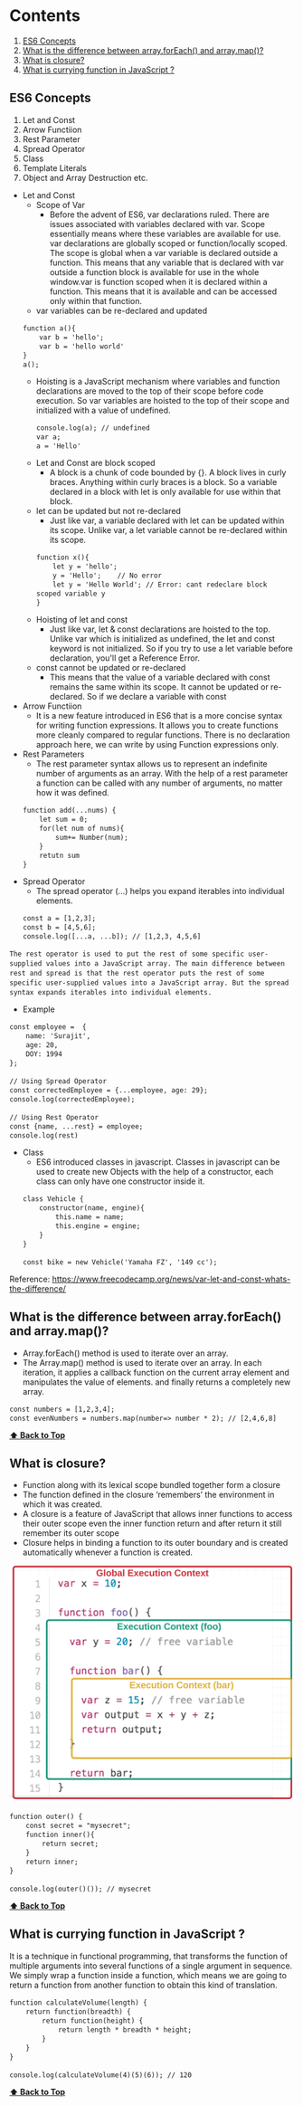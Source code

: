 # Contents
1. [ES6 Concepts](#es6-concepts)
2. [What is the difference between array.forEach() and array.map()?](#what-is-the-difference-between-arrayforeach-and-arraymap)
3. [What is closure?](#what-is-closure)
4. [What is currying function in JavaScript ?](#what-is-currying-function-in-javascript)

## ES6 Concepts
 1. Let and Const
 2. Arrow Functiion
 3. Rest Parameter
 4. Spread Operator
 5. Class
 6. Template Literals
 7. Object and Array Destruction etc.
* Let and Const
    - Scope of Var
        - Before the advent of ES6, var declarations ruled. There are issues associated with variables declared with var. Scope essentially means where these variables are available for use. var declarations are globally scoped or function/locally scoped. The scope is global when a var variable is declared outside a function. This means that any variable that is declared with var outside a function block is available for use in the whole window.var is function scoped when it is declared within a function. This means that it is available and can be accessed only within that function.
    - var variables can be re-declared and updated
    ```
    function a(){
        var b = 'hello';
        var b = 'hello world'
    }
    a();
    ```
    - Hoisting is a JavaScript mechanism where variables and function declarations are moved to the top of their scope before code execution. So var variables are hoisted to the top of their scope and initialized with a value of undefined.
        ```
        console.log(a); // undefined
        var a;
        a = 'Hello'
        ```
    - Let and Const are block scoped
        - A block is a chunk of code bounded by {}. A block lives in curly braces. Anything within curly braces is a block. So a variable declared in a block with let  is only available for use within that block.
    - let can be updated but not re-declared
        - Just like var,  a variable declared with let can be updated within its scope. Unlike var, a let variable cannot be re-declared within its scope.
        ```
        function x(){
            let y = 'hello';
            y = 'Hello';    // No error
            let y = 'Hello World'; // Error: cant redeclare block scoped variable y
        } 
        ```
    - Hoisting of let and const
        - Just like  var, let & const declarations are hoisted to the top. Unlike var which is initialized as undefined, the let and const keyword is not initialized. So if you try to use a let variable before declaration, you'll get a Reference Error.
    - const cannot be updated or re-declared
        - This means that the value of a variable declared with const remains the same within its scope. It cannot be updated or re-declared. So if we declare a variable with const
* Arrow Functiion
    - It is a new feature introduced in ES6 that is a more concise syntax for writing function expressions. It allows you to create functions more cleanly compared to regular functions. There is no declaration approach here, we can write by using Function expressions only.
* Rest Parameters
    - The rest parameter syntax allows us to represent an indefinite number of arguments as an array. With the help of a rest parameter a function can be called with any number of arguments, no matter how it was defined. 
    ```
    function add(...nums) {
        let sum = 0;
        for(let num of nums){
            sum+= Number(num);
        }
        retutn sum
    }
    ```
* Spread Operator
    - The spread operator (...) helps you expand iterables into individual elements.
    ```
    const a = [1,2,3];
    const b = [4,5,6];
    console.log([...a, ...b]); // [1,2,3, 4,5,6]
    ```
`The rest operator is used to put the rest of some specific user-supplied values into a JavaScript array.
The main difference between rest and spread is that the rest operator puts the rest of some specific user-supplied values into a JavaScript array. But the spread syntax expands iterables into individual elements.
`
* Example
```
const employee =  {
    name: 'Surajit',
    age: 20,
    DOY: 1994
};

// Using Spread Operator
const correctedEmployee = {...employee, age: 29};
console.log(correctedEmployee);

// Using Rest Operator
const {name, ...rest} = employee;
console.log(rest)
```
* Class
    - ES6 introduced classes in javascript. Classes in javascript can be used to create new Objects with the help of a constructor, each class can only have one constructor inside it. 
    ```
    class Vehicle {
        constructor(name, engine){
            this.name = name;
            this.engine = engine;
        }
    }

    const bike = new Vehicle('Yamaha FZ', '149 cc');
    ```


Reference: https://www.freecodecamp.org/news/var-let-and-const-whats-the-difference/

## What is the difference between array.forEach() and array.map()?

* Array.forEach() method is used to iterate over an array.
* The Array.map() method is used to iterate over an array. In each iteration, it applies a callback function on the current array element and manipulates the value of elements. and finally returns a completely new array.
```
const numbers = [1,2,3,4];
const evenNumbers = numbers.map(number=> number * 2); // [2,4,6,8]
```

**[⬆️ Back to Top](#contents)**

## What is closure?
* Function along with its lexical scope bundled together form a closure
* The function defined in the closure ‘remembers’ the environment in which it was created.
* A closure is a feature of JavaScript that allows inner functions to access their outer scope even the inner function return and after return it still remember its outer scope
* Closure helps in binding a function to its outer boundary and is created automatically whenever a function is created.

![](./images/closure.png)

```
function outer() {
    const secret = "mysecret";
    function inner(){
        return secret;
    }
    return inner;
}

console.log(outer()()); // mysecret
```

**[⬆️ Back to Top](#contents)**

## What is currying function in JavaScript ?
It is a technique in functional programming, that transforms the function of multiple arguments into several functions of a single argument in sequence. We simply wrap a function inside a function, which means we are going to return a function from another function to obtain this kind of translation.

```
function calculateVolume(length) {
    return function(breadth) {
        return function(height) {
            return length * breadth * height;
        }
    }
}

console.log(calculateVolume(4)(5)(6)); // 120
```

**[⬆️ Back to Top](#contents)**

